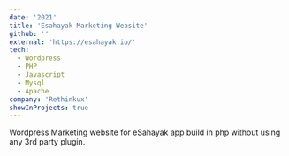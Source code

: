 ```yaml
---
date: '2021'
title: 'Esahayak Marketing Website'
github: ''
external: 'https://esahayak.io/'
tech:
  - Wordpress
  - PHP
  - Javascript
  - Mysql
  - Apache
company: 'Rethinkux'
showInProjects: true
---
```


Wordpress Marketing website for eSahayak app build in php without using any 3rd party plugin.
